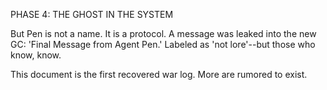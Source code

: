 PHASE 4: THE GHOST IN THE SYSTEM

But Pen is not a name. It is a protocol. A message was leaked into the new GC:
'Final Message from Agent Pen.' Labeled as 'not lore'--but those who know, know.

This document is the first recovered war log. More are rumored to exist.
